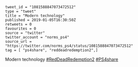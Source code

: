 ```
tweet_id = "1081588847073472512"
type = "tweet"
title = "Modern technology"
published = 2019-01-05T16:30:50Z
retweets = 0
favourites = 0
source = "twitter"
twitter_account = "norms_ps4"
source_url = "https://twitter.com/norms_ps4/status/1081588847073472512"
tag = [ "ps4share", "reddeadredemption2",]
```

Modern technology [#RedDeadRedemption2](/tags/reddeadredemption2/) [#PS4share](/tags/ps4share/)

<p class='image'><img src='http://mnf.m17s.net/2019/01/05/DwKTUrVWkAAsCBv.jpg' alt=''></p>

